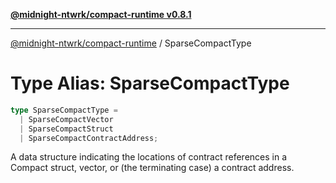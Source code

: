 [**@midnight-ntwrk/compact-runtime v0.8.1**](../README.md)

***

[@midnight-ntwrk/compact-runtime](../globals.md) / SparseCompactType

# Type Alias: SparseCompactType

```ts
type SparseCompactType = 
  | SparseCompactVector
  | SparseCompactStruct
  | SparseCompactContractAddress;
```

A data structure indicating the locations of contract references in a Compact struct, vector, or (the terminating case)
a contract address.
